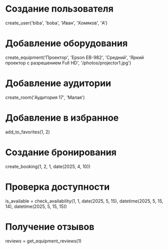 # Создание пользователя
create_user('biba', 'boba', 'Иван', 'Хомяков', 'A')

# Добавление оборудования
create_equipment('Проектор', 'Epson EB-982', 'Средний', 'Яркий проектор с разрешением Full HD', '/photos/projector1.jpg')

# Добавление аудитории
create_room('Аудитория 17', 'Малая')

# Добавление в избранное
add_to_favorites(1, 2)

# Создание бронирования
create_booking(1, 2, 1, date(2025, 4, 10))

# Проверка доступности
is_available = check_availability(1, 1, date(2025, 5, 15), datetime(2025, 5, 15, 14), datetime(2025, 5, 15, 15))

# Получение отзывов
reviews = get_equipment_reviews(1)


